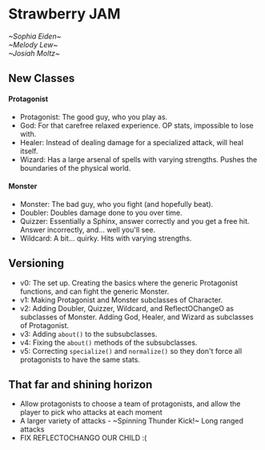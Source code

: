 # Strawberry JAM
*\~Sophia Eiden\~* \
*\~Melody Lew\~* \
*\~Josiah Moltz\~*

## New Classes
#### Protagonist
* Protagonist: The good guy, who you play as.
* God: For that carefree relaxed experience. OP stats, impossible to lose with.
* Healer: Instead of dealing damage for a specialized attack, will heal itself.
* Wizard: Has a large arsenal of spells with varying strengths. Pushes the boundaries of the physical world.
#### Monster
* Monster: The bad guy, who you fight (and hopefully beat).
* Doubler: Doubles damage done to you over time.
* Quizzer: Essentially a Sphinx, answer correctly and you get a free hit. Answer incorrectly, and... well you'll see.
* Wildcard: A bit... quirky. Hits with varying strengths.

## Versioning
* v0: The set up. Creating the basics where the generic Protagonist functions, and can fight the generic Monster.
* v1: Making Protagonist and Monster subclasses of Character.
* v2: Adding Doubler, Quizzer, Wildcard, and ReflectOChangeO as subclasses of Monster. Adding God, Healer, and Wizard as subclasses of Protagonist.
* v3: Adding `about()` to the subsubclasses.
* v4: Fixing the `about()` methods of the subsubclasses.
* v5: Correcting `specialize()` and `normalize()` so they don't force all protagonists to have the same stats.

## That far and shining horizon
* Allow protagonists to choose a team of protagonists, and allow the player to pick who attacks at each moment
* A larger variety of attacks - ~Spinning Thunder Kick!~ Long ranged attacks
* FIX REFLECTOCHANGO OUR CHILD :(
